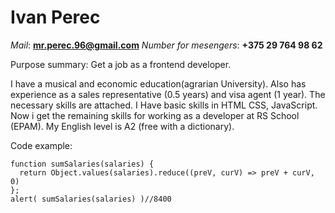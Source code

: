 
Ivan Perec
==========  
*Mail*: **mr.perec.96@gmail.com**  *Number for mesengers*: **+375 29 764 98 62**
  
Purpose summary: Get a job as a frontend developer.

 I have a musical and economic education(agrarian University). Also has experience as a sales representative (0.5 years) and visa agent (1 year). 
 The necessary skills are attached.
 I Have basic skills in HTML CSS, JavaScript.  Now i get the remaining skills for working as a developer at RS School (EPAM).
 My English level is A2 (free with a dictionary).
   
 Сode example:
```
function sumSalaries(salaries) {
  return Object.values(salaries).reduce((preV, curV) => preV + curV, 0) 
};
alert( sumSalaries(salaries) )//8400
```
